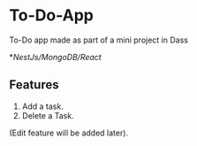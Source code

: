 # To-Do-App
To-Do app made as part of a mini project in Dass

**NestJs/MongoDB/React*

## Features
1. Add a task.
2. Delete a Task.

(Edit feature will be added later).
